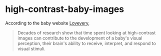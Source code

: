 # high-contrast-baby-images
According to the baby website [Lovevery](https://lovevery.com/community/blog/child-development/the-best-high-contrast-images-for-newborns/#:~:text=Decades%20of%20research%20show%20that,and%20respond%20to%20visual%20stimuli.), 

> Decades of research show that time spent looking at high-contrast images can contribute to the development of a baby's visual perception, their brain's ability to receive, interpret, and respond to visual stimuli.
